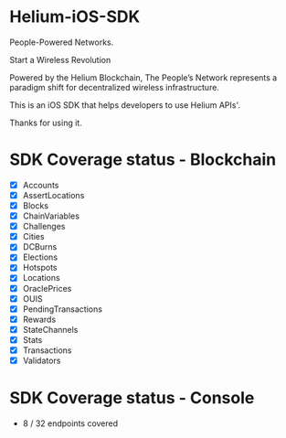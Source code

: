 # Helium-iOS-SDK
People-Powered Networks.

Start a Wireless Revolution

Powered by the Helium Blockchain, The People’s Network represents a paradigm shift for decentralized wireless infrastructure.

This is an iOS SDK that helps developers to use Helium APIs'.

Thanks for using it.

# SDK Coverage status - Blockchain
- [x] Accounts
- [x] AssertLocations
- [x] Blocks
- [x] ChainVariables
- [x] Challenges
- [x] Cities
- [x] DCBurns
- [x] Elections
- [x] Hotspots
- [x] Locations
- [x] OraclePrices
- [x] OUIS
- [x] PendingTransactions
- [x] Rewards
- [x] StateChannels
- [x] Stats
- [x] Transactions
- [x] Validators

# SDK Coverage status - Console
-  8 / 32 endpoints covered
